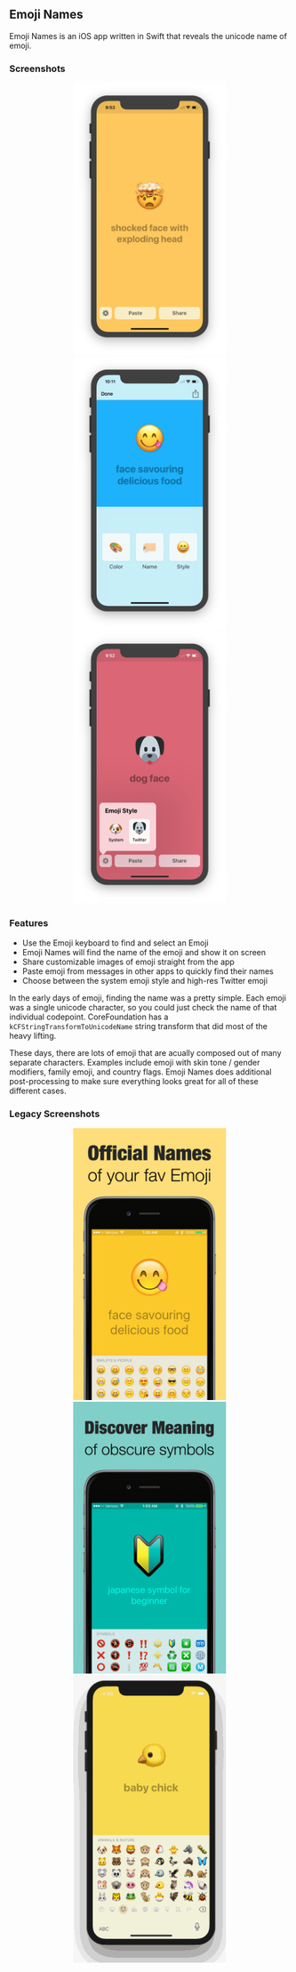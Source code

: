 ## Emoji Names

Emoji Names is an iOS app written in Swift that reveals the unicode name of emoji. 

### Screenshots

<p align="center">
    <img src="images/X%201.png" width=275px> <img src="images/X%202.png" width=275px> <img src="images/X%203.png" width=275px>
</p>

### Features 
 - Use the Emoji keyboard to find and select an Emoji
 - Emoji Names will find the name of the emoji and show it on screen
 - Share customizable images of emoji straight from the app
 - Paste emoji from messages in other apps to quickly find their names
 - Choose between the system emoji style and high-res Twitter emoji

In the early days of emoji, finding the name was a pretty simple. Each emoji was a single unicode character, so you could just check the name of that individual codepoint. CoreFoundation has a `kCFStringTransformToUnicodeName` string transform that did most of the heavy lifting.

These days, there are lots of emoji that are acually composed out of many separate characters. Examples include emoji with skin tone / gender modifiers, family emoji, and country flags. Emoji Names does additional post-processing to make sure everything looks great for all of these different cases.

### Legacy Screenshots

<p align="center">
    <img src="images/legacy%201.png" width=275px> <img src="images/legacy%202.png" width=275px> <img src="images/emoji%20names.gif" width=275px>
</p>